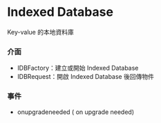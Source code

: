 # Indexed Database

Key-value 的本地資料庫

### 介面

* IDBFactory：建立或開始 Indexed Database
* IDBRequest：開啟 Indexed Database 後回傳物件


### 事件

* onupgradeneeded ( on upgrade needed)
